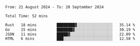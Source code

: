 <!--START_SECTION:waka-->

```txt
From: 21 August 2024 - To: 20 September 2024

Total Time: 52 mins

Rust   18 mins         ████████▓░░░░░░░░░░░░░░░░   35.14 %
Go     15 mins         ███████▓░░░░░░░░░░░░░░░░░   30.19 %
JSON   11 mins         █████▓░░░░░░░░░░░░░░░░░░░   22.09 %
HTML   6 mins          ███░░░░░░░░░░░░░░░░░░░░░░   12.58 %
```

<!--END_SECTION:waka-->
